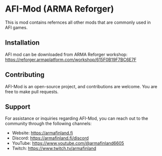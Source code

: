 # AFI-Mod (ARMA Reforger)

This is mod contains refernces all other mods that are commonly used in AFI games.

## Installation

AFI mod can be downloaded from ARMA Reforger workshop: https://reforger.armaplatform.com/workshop/615F0B19F7BC6E7F

## Contributing

AFI-Mod is an open-source project, and contributions are welcome. You are free to make pull requests.

## Support

For assistance or inquiries regarding AFI-Mod, you can reach out to the community through the following channels:
- Website: https://armafinland.fi
- Discord: https://armafinland.fi/discord
- YouTube: https://www.youtube.com/@armafinland6605
- Twitch: https://www.twitch.tv/armafinland
